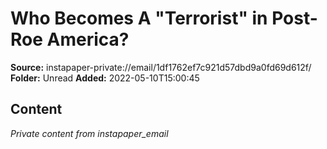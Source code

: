 # Who Becomes A "Terrorist" in Post-Roe America?

**Source:** instapaper-private://email/1df1762ef7c921d57dbd9a0fd69d612f/
**Folder:** Unread
**Added:** 2022-05-10T15:00:45




## Content
*Private content from instapaper_email*
